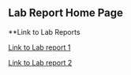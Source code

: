 ## Lab Report Home Page

**Link to Lab Reports

[Link to Lab report 1](https://github.com/BobbyYuuuu/Caramel/blob/main/lapreport1/Labrep1.md)

[Link to Lab report 2](https://github.com/BobbyYuuuu/Caramel/blob/main/labreport2/Labrep2.md)

